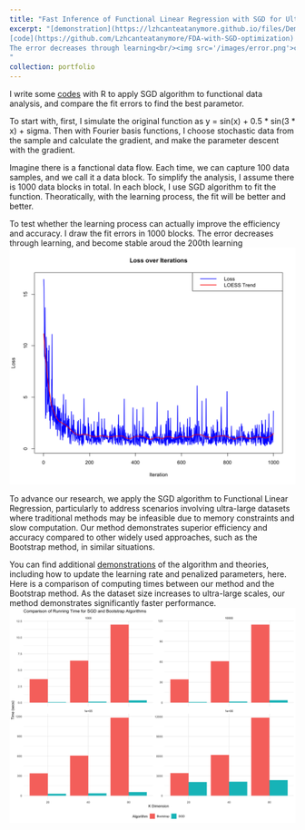 ```yaml
---
title: "Fast Inference of Functional Linear Regression with SGD for Ultra-Large Dataset"
excerpt: "[demonstration](https://lzhcanteatanymore.github.io/files/Demo.pdf)
[code](https://github.com/Lzhcanteatanymore/FDA-with-SGD-optimization)
The error decreases through learning<br/><img src='/images/error.png'>comparison of computing times between our method and the Bootstrap method<br/><img src='/images/Comparison.png'>
"
collection: portfolio
---
```


I write some [codes](https://github.com/Lzhcanteatanymore/FDA-with-SGD-optimization) with R to apply SGD algorithm to functional data analysis, and compare the fit errors to find the best parametor.

To start with, first, I simulate the original function as y = sin(x) + 0.5 * sin(3 * x) + sigma. Then with Fourier basis functions, I choose stochastic data from the sample and calculate the gradient, and make the parameter descent with the gradient.

Imagine there is a fanctional data flow. Each time, we can capture 100 data samples, and we call it a data block. To simplify the analysis, I assume there is 1000 data blocks in total. In each block, I use SGD algorithm to fit the function. Theoratically, with the learning process, the fit will be better and better. 

To test whether the learning process can actually improve the efficiency and accuracy. I draw the fit errors in 1000 blocks. The error decreases through learning, and become stable aroud the 200th learning <br/><img src='/images/error.png'>

To advance our research, we apply the SGD algorithm to Functional Linear Regression, particularly to address scenarios involving ultra-large datasets where traditional methods may be infeasible due to memory constraints and slow computation. Our method demonstrates superior efficiency and accuracy compared to other widely used approaches, such as the Bootstrap method, in similar situations.

You can find additional [demonstrations](https://lzhcanteatanymore.github.io/files/Demo.pdf) of the algorithm and theories, including how to update the learning rate and penalized parameters, here.
Here is a comparison of computing times between our method and the Bootstrap method. As the dataset size increases to ultra-large scales, our method demonstrates significantly faster performance.<br/><img src='/images/Comparison.png'>
